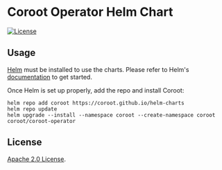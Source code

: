 # Coroot Operator Helm Chart

[![License](https://img.shields.io/badge/License-Apache%202.0-blue.svg)](https://opensource.org/licenses/Apache-2.0)

## Usage

[Helm](https://helm.sh) must be installed to use the charts.
Please refer to Helm's [documentation](https://helm.sh/docs/) to get started.

Once Helm is set up properly, add the repo and install Coroot:

```console
helm repo add coroot https://coroot.github.io/helm-charts
helm repo update
helm upgrade --install --namespace coroot --create-namespace coroot coroot/coroot-operator
```

## License

[Apache 2.0 License](https://github.com/coroot/helm-charts/blob/main/LICENSE).
